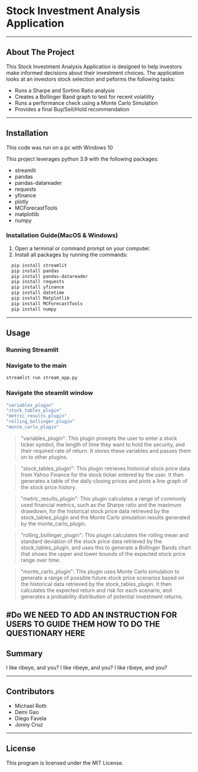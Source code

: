 # Stock Investment Analysis Application

---

## About The Project

This Stock Investment Analysis Application is designed to help investors make informed decisions about their investment choices. The application looks at an investors stock selection and peforms the following tasks:
+ Runs a Sharpe and Sortino Ratio analysis
+ Creates a Bollinger Band graph to test for recent volatility
+ Runs a performance check using a Monte Carlo Simulation
+ Provides a final Buy/Sell/Hold recommendation 
 
---

## Installation

This code was run on a pc with Windows 10

This project leverages python 3.9 with the following packages:

+ streamlit
+ pandas 
+ pandas-datareader 
+ requests
+ yfinance 
+ plotly
+ MCForecastTools
+ matplotlib
+ numpy

### Installation Guide(MacOS & Windows)

1.  Open a terminal or command prompt on your computer.
2.  Install all packages by running the commands: 

```bash
  pip install streamlit
  pip install pandas 
  pip install pandas-datareader 
  pip install requests
  pip install yfinance 
  pip install datetime 
  pip install Matplotlib
  pip install MCForecastTools
  pip install numpy
```

---

## Usage

### Running Streamlit
### Navigate to the main

```bash
streamlit run stream_app.py
```

### Navigate the steamlit window

```bash
"variables_plugin" 
"stock_tables_plugin" 
"metric_results_plugin"
"rolling_bollinger_plugin"
"monte_carlo_plugin"
```

> "variables_plugin": 
This plugin prompts the user to enter a stock ticker symbol, the length of time they want to hold the security, and their required rate of return. It stores these variables and passes them on to other plugins.

> "stock_tables_plugin": 
This plugin retrieves historical stock price data from Yahoo Finance for the stock ticker entered by the user. It then generates a table of the daily closing prices and plots a line graph of the stock price history.

> "metric_results_plugin": This plugin calculates a range of commonly used financial metrics, such as the Sharpe ratio and the maximum drawdown, for the historical stock price data retrieved by the stock_tables_plugin and the Monte Carlo simulation results generated by the monte_carlo_plugin.

> "rolling_bollinger_plugin": This plugin calculates the rolling mean and standard deviation of the stock price data retrieved by the stock_tables_plugin, and uses this to generate a Bollinger Bands chart that shows the upper and lower bounds of the expected stock price range over time.

> "monte_carlo_plugin": This plugin uses Monte Carlo simulation to generate a range of possible future stock price scenarios based on the historical data retrieved by the stock_tables_plugin. It then calculates the expected return and risk for each scenario, and generates a probability distribution of potential investment returns.

#**Do WE NEED TO ADD AN INSTRUCTION FOR USERS TO GUIDE THEM HOW TO DO THE QUESTIONARY HERE**
---

## Summary

I like ribeye, and you?
I like ribeye, and you?
I like ribeye, and you?

---

## Contributors

* Michael Roth
* Demi Gao
* Diego Favela
* Jonny Cruz

---

## License
This program is licensed under the MIT License.